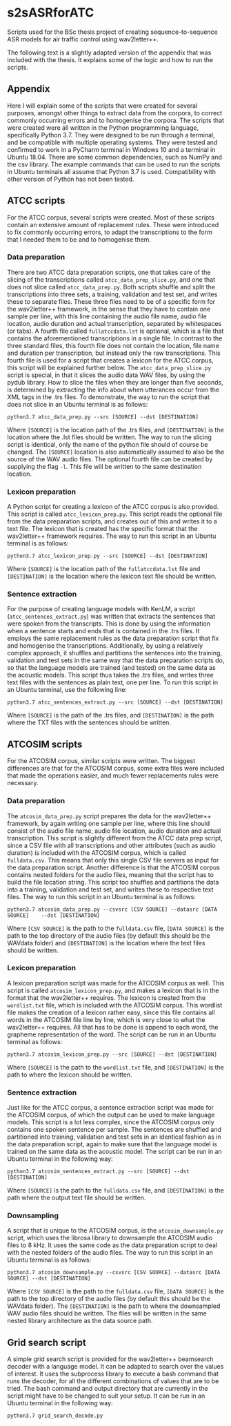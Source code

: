 # s2sASRforATC
Scripts used for the BSc thesis project of creating sequence-to-sequence ASR models for air traffic control using wav2letter++.

The following text is a slightly adapted version of the appendix that was included with the thesis. It explains some of the logic and how to run the scripts.

## Appendix
Here I will explain some of the scripts that were created for several purposes, amongst other things to extract data from the corpora, to correct commonly occurring errors and to homogenise the corpora.
The scripts that were created were all written in the Python programming language, specifically Python 3.7. They were designed to be run through a terminal, and be compatible with multiple operating systems. They were tested and confirmed to work in a PyCharm terminal in Windows 10 and a terminal in Ubuntu 18.04. There are some common dependencies, such as NumPy and the csv library.
The example commands that can be used to run the scripts in Ubuntu terminals all assume that Python 3.7 is used. Compatibility with other version of Python has not been tested.

##	ATCC scripts
For the ATCC corpus, several scripts were created. Most of these scripts contain an extensive amount of replacement rules. These were introduced to fix commonly occurring errors, to adapt the transcriptions to the form that I needed them to be and to homogenise them.
###	Data preparation
There are two ATCC data preparation scripts, one that takes care of the slicing of the transcriptions called `atcc_data_prep_slice.py`, and one that does not slice called `atcc_data_prep.py`. Both scripts shuffle and split the transcriptions into three sets, a training, validation and test set, and writes these to separate files. These three files need to be of a specific form for the wav2letter++ framework, in the sense that they have to contain one sample per line, with this line containing the audio file name, audio file location, audio duration and actual transcription, separated by whitespaces (or tabs).  A fourth file called `fullatccdata.lst` is optional, which is a file that contains the aforementioned transcriptions in a single file. In contrast to the three standard files, this fourth file does not contain the location, file name and duration per transcription, but instead only the raw transcriptions. This fourth file is used for a script that creates a lexicon for the ATCC corpus, this script will be explained further below.
The `atcc_data_prep_slice.py` script is special, in that it slices the audio data WAV files, by using the pydub library. How to slice the files when they are longer than five seconds, is determined by extracting the info about when utterances occur from the XML tags in the .trs files.
To demonstrate, the way to run the script that does not slice in an Ubuntu terminal is as follows:
```
python3.7 atcc_data_prep.py --src [SOURCE] --dst [DESTINATION]
```
Where `[SOURCE]` is the location path of the .trs files, and `[DESTINATION]` is the location where the .lst files should be written.
The way to run the slicing script is identical, only the name of the python file should of course be changed. The `[SOURCE]` location is also automatically assumed to also be the source of the WAV audio files.
The optional fourth file can be created by supplying the flag `-l`. This file will be written to the same destination location.
###	Lexicon preparation
A Python script for creating a lexicon of the ATCC corpus is also provided. This script is called `atcc_lexicon_prep.py`. This script reads the optional file from the data preparation scripts, and creates out of this and writes it to a text file. The lexicon that is created has the specific format that the wav2letter++ framework requires.
The way to run this script in an Ubuntu terminal is as follows:
```
python3.7 atcc_lexicon_prep.py --src [SOURCE] --dst [DESTINATION]
```
Where `[SOURCE]` is the location path of the `fullatccdata.lst` file and `[DESTINATION]` is the location where the lexicon text file should be written.
###	Sentence extraction
For the purpose of creating language models with KenLM, a script (`atcc_sentences_extract.py`) was written that extracts the sentences that were spoken from the transcripts. This is done by using the information when a sentence starts and ends that is contained in the .trs files. It employs the same replacement rules as the data preparation script that fix and homogenise the transcriptions. Additionally, by using a relatively complex approach, it shuffles and partitions the sentences into the training, validation and test sets in the same way that the data preparation scripts do, so that the language models are trained (and tested) on the same data as the acoustic models. This script thus takes the .trs files, and writes three text files with the sentences as plain text, one per line.
To run this script in an Ubuntu terminal, use the following line:
```
python3.7 atcc_sentences_extract.py --src [SOURCE] --dst [DESTINATION]
```
Where `[SOURCE]` is the path of the .trs files, and `[DESTINATION]` is the path where the TXT files with the sentences should be written.
##	ATCOSIM scripts
For the ATCOSIM corpus, similar scripts were written. The biggest differences are that for the ATCOSIM corpus, some extra files were included that made the operations easier, and much fewer replacements rules were necessary.
###	Data preparation
The `atcosim_data_prep.py` script prepares the data for the wav2letter++ framework, by again writing one sample per line, where this line should consist of the audio file name, audio file location, audio duration and actual transcription. This script is slightly different from the ATCC data prep script, since a CSV file with all transcriptions and other attributes (such as audio duration) is included with the ATCOSIM corpus, which is called `fulldata.csv`. This means that only this single CSV file servers as input for the data preparation script. Another difference is that the ATCOSIM corpus contains nested folders for the audio files, meaning that the script has to build the file location string. This script too shuffles and partitions the data into a training, validation and test set, and writes these to respective text files.
The way to run this script in an Ubuntu terminal is as follows:
```
python3.7 atcosim_data_prep.py --csvsrc [CSV SOURCE] --datasrc [DATA SOURCE] 	--dst [DESTINATION]
```
Where `[CSV SOURCE]` is the path to the `fulldata.csv` file, `[DATA SOURCE]` is the path to the top directory of the audio files (by default this should be the WAVdata folder) and `[DESTINATION]` is the location where the text files should be written.
###	Lexicon preparation
A lexicon preparation script was made for the ATCOSIM corpus as well. This script is called `atcosim_lexicon_prep.py`, and makes a lexicon that is in the format that the wav2letter++ requires. The lexicon is created from the `wordlist.txt` file, which is included with the ATCOSIM corpus. This wordlist file makes the creation of a lexicon rather easy, since this file contains all words in the ATCOSIM file line by line, which is very close to what the wav2letter++ requires. All that has to be done is append to each word, the grapheme representation of the word.
The script can be run in an Ubuntu terminal as follows:
```
python3.7 atcosim_lexicon_prep.py --src [SOURCE] --dst [DESTINATION]
```
Where `[SOURCE]` is the path to the `wordlist.txt` file, and `[DESTINATION]` is the path to where the lexicon should be written.
###	Sentence extraction
Just like for the ATCC corpus, a sentence extraction script was made for the ATCOSIM corpus, of which the output can be used to make language models. This script is a lot less complex, since the ATCOSIM corpus only contains one spoken sentence per sample. The sentences are shuffled and partitioned into training, validation and test sets in an identical fashion as in the data preparation script, again to make sure that the language model is trained on the same data as the acoustic model.
The script can be run in an Ubuntu terminal in the following way:
```
python3.7 atcosim_sentences_extract.py --src [SOURCE] --dst [DESTINATION]
```
Where `[SOURCE]` is the path to the `fulldata.csv` file, and `[DESTINATION]` is the path where the output text file should be written.
###	Downsampling
A script that is unique to the ATCOSIM corpus, is the `atcosim_downsample.py` script, which uses the librosa library to downsample the ATCOSIM audio files to 8 kHz. It uses the same code as the data preparation script to deal with the nested folders of the audio files.
The way to run this script in an Ubuntu terminal is as follows:
```
python3.7 atcosim_downsample.py --csvsrc [CSV SOURCE] --datasrc [DATA SOURCE] --dst [DESTINATION]
```
Where `[CSV SOURCE]` is the path to the `fulldata.csv` file, `[DATA SOURCE]` is the path to the top directory of the audio files (by default this should be the WAVdata folder). The `[DESTINATION]` is the path to where the downsampled WAV audio files should be written. The files will be written in the same nested library architecture as the data source path.
##	Grid search script
A simple grid search script is provided for the wav2letter++ beamsearch decoder with a language model. It can be adapted to search over the values of interest. It uses the subprocess library to execute a bash command that runs the decoder, for all the different combinations of values that are to be tried. The bash command and output directory that are currently in the script might have to be changed to suit your setup.
It can be run in an Ubuntu terminal in the following way:
```
python3.7 grid_search_decode.py
```

